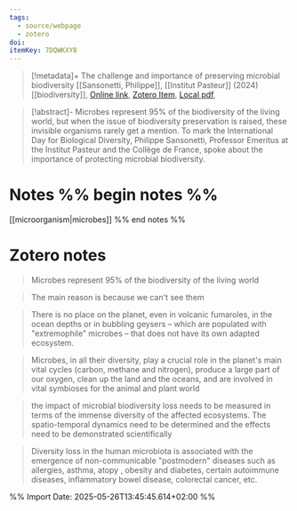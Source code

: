 ```yaml
---
tags:
  - source/webpage
  - zotero
doi: 
itemKey: 7DQWKXY8
---
```

>[!metadata]+
> The challenge and importance of preserving microbial biodiversity
> [[Sansonetti, Philippe]], 
> [[Institut Pasteur]] (2024)
> [[biodiversity]], 
> [Online link](https://www.pasteur.fr/en/research-journal/news/challenge-and-importance-preserving-microbial-biodiversity?language=fr), [Zotero Item](zotero://select/library/items/7DQWKXY8), [Local pdf](file://C:/Users/aburg/Documents/references/zotero/storage/4A7ETI4R/Sansonetti_PhilippeSansonettiProfessorEmeritusattheInstitutPasteurandtheCollegedeFrance.pdf), 

>[!abstract]-
>Microbes represent 95% of the biodiversity of the living world, but when the issue of biodiversity preservation is raised, these invisible organisms rarely get a mention. To mark the International Day for Biological Diversity, Philippe Sansonetti, Professor Emeritus at the Institut Pasteur and the Collège de France, spoke about the importance of protecting microbial biodiversity.

# Notes %% begin notes %%
[[microorganism|microbes]]
%% end notes %%

# Zotero notes
> Microbes represent 95% of the biodiversity of the living world
	
> The main reason is because we can't see them
	
> There is no place on the planet, even in volcanic fumaroles, in the ocean depths or in bubbling geysers – which are populated with "extremophile" microbes – that does not have its own adapted ecosystem.
	
> Microbes, in all their diversity, play a crucial role in the planet's main vital cycles (carbon, methane and nitrogen), produce a large part of our oxygen, clean up the land and the oceans, and are involved in vital symbioses for the animal and plant world
	
> the impact of microbial biodiversity loss needs to be measured in terms of the immense diversity of the affected ecosystems. The spatio-temporal dynamics need to be determined and the effects need to be demonstrated scientifically
	
> Diversity loss in the human microbiota is associated with the emergence of non-communicable "postmodern" diseases such as allergies, asthma, atopy , obesity and diabetes, certain autoimmune diseases, inflammatory bowel disease, colorectal cancer, etc.
	


%% Import Date: 2025-05-26T13:45:45.614+02:00 %%
